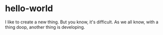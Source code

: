 # hello-world
I like to create a new thing.
But you know, it's difficult.
As we all know, with a thing doop, another thing is developing.
